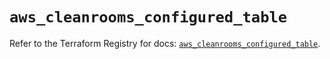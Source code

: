 # `aws_cleanrooms_configured_table`

Refer to the Terraform Registry for docs: [`aws_cleanrooms_configured_table`](https://registry.terraform.io/providers/hashicorp/aws/6.3.0/docs/resources/cleanrooms_configured_table).
